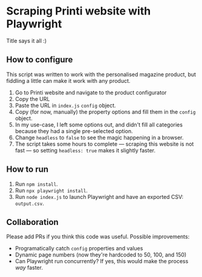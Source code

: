 # Scraping Printi website with Playwright

Title says it all :)

## How to configure

This script was written to work with the personalised magazine product, but fiddling a little can make it work with any product.

1. Go to Printi website and navigate to the product configurator
2. Copy the URL
3. Paste the URL in `index.js` `config` object.
4. Copy (for now, manually) the property options and fill them in the `config` object.
5. In my use-case, I left some options out, and didn't fill all categories because they had a single pre-selected option.
6. Change `headless` to `false` to see the magic happening in a browser.
7. The script takes some hours to complete — scraping this website is not fast — so setting `headless: true` makes it slightly faster.

## How to run

1. Run `npm install`.
2. Run `npx playwright install`.
3. Run `node index.js` to launch Playwright and have an exported CSV: `output.csv`.

## Collaboration

Please add PRs if you think this code was useful. Possible improvements:

- Programatically catch `config` properties and values
- Dynamic page numbers (now they're hardcoded to 50, 100, and 150)
- Can Playwright run concurrently? If yes, this would make the process _way_ faster.